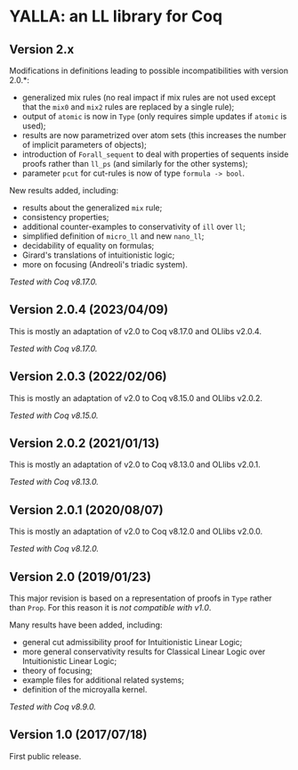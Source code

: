 # YALLA: an LL library for Coq

## Version 2.x

Modifications in definitions leading to possible incompatibilities with version 2.0.*:

* generalized mix rules
    (no real impact if mix rules are not used except that the `mix0` and `mix2` rules are replaced by a single rule);
* output of `atomic` is now in `Type` (only requires simple updates if `atomic` is used);
* results are now parametrized over atom sets (this increases the number of implicit parameters of objects);
* introduction of `Forall_sequent` to deal with properties of sequents inside proofs rather than `ll_ps` (and similarly for the other systems);
* parameter `pcut` for cut-rules is now of type `formula -> bool`.

New results added, including:

* results about the generalized `mix` rule;
* consistency properties;
* additional counter-examples to conservativity of `ill` over `ll`;
* simplified definition of `micro_ll` and new `nano_ll`;
* decidability of equality on formulas;
* Girard's translations of intuitionistic logic;
* more on focusing (Andreoli's triadic system).

*Tested with Coq v8.17.0.*

## Version 2.0.4 (2023/04/09)

This is mostly an adaptation of v2.0 to Coq v8.17.0 and OLlibs v2.0.4.

*Tested with Coq v8.17.0.*

## Version 2.0.3 (2022/02/06)

This is mostly an adaptation of v2.0 to Coq v8.15.0 and OLlibs v2.0.2.

*Tested with Coq v8.15.0.*

## Version 2.0.2 (2021/01/13)

This is mostly an adaptation of v2.0 to Coq v8.13.0 and OLlibs v2.0.1.

*Tested with Coq v8.13.0.*

## Version 2.0.1 (2020/08/07)

This is mostly an adaptation of v2.0 to Coq v8.12.0 and OLlibs v2.0.0.

*Tested with Coq v8.12.0.*

## Version 2.0 (2019/01/23)

This major revision is based on a representation of proofs in `Type` rather than `Prop`.
For this reason it is *not compatible with v1.0*.

Many results have been added, including:

* general cut admissibility proof for Intuitionistic Linear Logic;
* more general conservativity results for Classical Linear Logic over Intuitionistic Linear Logic;
* theory of focusing;
* example files for additional related systems;
* definition of the microyalla kernel.

*Tested with Coq v8.9.0.*

## Version 1.0 (2017/07/18)

First public release.

